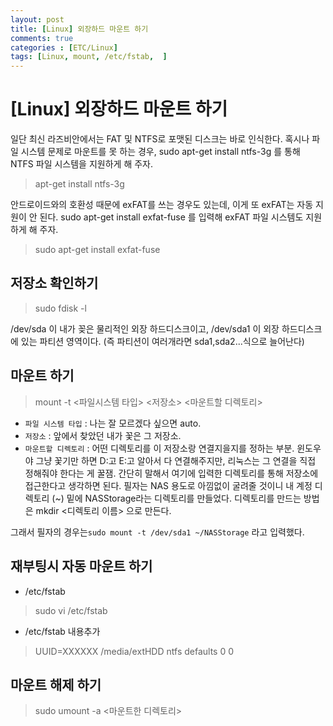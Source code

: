 ```yaml
---
layout: post
title: [Linux] 외장하드 마운트 하기
comments: true
categories : [ETC/Linux]
tags: [Linux, mount, /etc/fstab,  ]
---
```


# [Linux] 외장하드 마운트 하기

일단 최신 라즈비안에서는 FAT 및 NTFS로 포맷된 디스크는 바로 인식한다.
혹시나 파일 시스템 문제로 마운트를 못 하는 경우, sudo apt-get install ntfs-3g 를 통해 NTFS 파일 시스템을 지원하게 해 주자.

>  apt-get install ntfs-3g

안드로이드와의 호환성 때문에 exFAT를 쓰는 경우도 있는데, 이게 또 exFAT는 자동 지원이 안 된다. sudo apt-get install exfat-fuse 를 입력해 exFAT 파일 시스템도 지원하게 해 주자.

> sudo apt-get install exfat-fuse


## 저장소 확인하기
 > sudo fdisk -l 
 
/dev/sda   이 내가 꽂은 물리적인 외장 하드디스크이고,
/dev/sda1 이 외장 하드디스크에 있는 파티션 영역이다. (즉 파티션이 여러개라면 sda1,sda2...식으로 늘어난다)

## 마운트 하기

> mount -t <파일시스템 타입> <저장소> <마운트할 디렉토리>

* `파일 시스템 타입` : 나는 잘 모르겠다 싶으면 auto.
* `저장소` : 앞에서 찾았던 내가 꽃은 그 저장소.
* `마운트할 디렉토리` : 어떤 디렉토리를 이 저장소랑 연결지을지를 정하는 부분. 윈도우야 그냥 꽃기만 하면 D:고 E:고 알아서 다 연결해주지만, 리눅스는 그 연결을 직접 정해줘야 한다는 게 꿀잼. 간단히 말해서 여기에 입력한 디렉토리를 통해 저장소에 접근한다고 생각하면 된다. 필자는 NAS 용도로 아낌없이 굴려줄 것이니 내 계정 디렉토리 (~) 밑에 NASStorage라는 디렉토리를 만들었다. 디렉토리를 만드는 방법은 mkdir <디렉토리 이름> 으로 만든다.

그래서 필자의 경우는`sudo mount -t /dev/sda1 ~/NASStorage` 라고 입력했다. 

## 재부팅시 자동 마운트 하기

* /etc/fstab
> sudo vi /etc/fstab 

* /etc/fstab 내용추가 
> UUID=XXXXXX /media/extHDD ntfs defaults  0    0


## 마운트 해제 하기
> sudo umount -a <마운트한 디렉토리>

